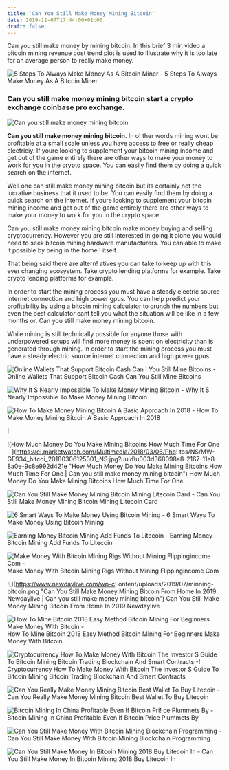 ```yaml
---
title: 'Can You Still Make Money Mining Bitcoin'
date: 2019-11-07T17:44:00+01:00
draft: false
---
```


Can you still make money by mining bitcoin. In this brief 3 min video a bitcoin mining revenue cost trend plot is used to illustrate why it is too late for an average person to really make money.

![5 Steps To Always Make Money As A Bitcoin Miner - ](https://blog.miningstore.com/hubfs/Imported_Blog_Media/ScreenShot2019-02-18at11_57_29AMcopy_ec7ec652d7cd87cc5d725128edb4c1c9_800-1.png "5 Steps To Always Make Money As A Bitcoin Miner | Can you still make money mining bitcoin") 5 Steps To Always Make Money As A Bitcoin Miner

### Can you still make money mining bitcoin start a crypto exchange coinbase pro exchange.

![Can you still make money mining bitcoin](https://data.bloomberglp.com/professional/sites/24/2018/01/Capture5.jpg "Can you still make money mining bitcoin")

**Can you still make money mining bitcoin**. In o! ther words mining wont be profitable at a small scale unless you have access to free or really cheap electriciy. If youre looking to supplement your bitcoin mining income and get out of the game entirely there are other ways to make your money to work for you in the crypto space. You can easily find them by doing a quick search on the internet.

Well one can still make money mining bitcoin but its certainly not the lucrative business that it used to be. You can easily find them by doing a quick search on the internet. If youre looking to supplement your bitcoin mining income and get out of the game entirely there are other ways to make your money to work for you in the crypto space.

Can you still make money mining bitcoin make money buying and selling cryptocurrency. However you are still interested in going it alone you would need to seek bitcoin mining hardware manufacturers. You can able to make it possible by being in the home ! itself.

That being said there are altern! atives you can take to keep up with this ever changing ecosystem. Take crypto lending platforms for example. Take crypto lending platforms for example.

In order to start the mining process you must have a steady electric source internet connection and high power gpus. You can help predict your profitability by using a bitcoin mining calculator to crunch the numbers but even the best calculator cant tell you what the situation will be like in a few months or. Can you still make money mining bitcoin.

While mining is still technically possible for anyone those with underpowered setups will find more money is spent on electricity than is generated through mining. In order to start the mining process you must have a steady electric source internet connection and high power gpus.

![Online Wallets That Support Bitcoin Cash Can !   You Still Mine Bitcoins - ](https://i.imgur.com/iH79U2S.png "Online Wallets That Support Bitcoin Cash Can You Still Mine Bitcoins | Can you still make money mining bitcoin") Online Wallets That Support Bitcoin Cash Can You Still Mine Bitcoins

![Why It S Nearly Impossible To Make Money Mining Bitcoin - ](https://www.howtogeek.com/wp-content/uploads/2018/04/img_5ad00b59bbb41.jpg "Why It S Nearly Impossible To Make Money Mining Bitcoin | Can you still make money mining bitcoin") Why It S Nearly Impossible To Make Money Mining Bitcoin

![How To Make Money Mining Bitcoin A Basic Approach In 2018 - ](https://cryptodailynews.online/wp-content/uploads/2018/01/dollar-bitcoin-miner.jpg "How To Make Money Mining Bitcoin A Basic Approach In 2018 | Can you still make money mining bitcoin") How To Make Money Mining Bitcoin A Basic Approach In 2018

!

![How Much Money Do You Make Mining Bitcoins How Much Time For One - ](https://ei.marketwatch.com/Multimedia/2018/03/06/Pho!   tos/NS/MW-GE934_bitcoi_20180306125301_NS.jpg?uuid\u003d368098e8-2167-11e8-8a0e-9c8e992d421e "How Much Money Do You Make Mining Bitcoins How Much Time For One | Can you still make money mining bitcoin") How Much Money Do You Make Mining Bitcoins How Much Time For One

![Can You Still Make Money Mining Bitcoin Mining Litecoin Card - ](http://apchotelandconferencecentre.co.tz/wp-content/uploads/2019/04/easter.png "Can You Still Make Money Mining Bitcoin Mining Litecoin Card | Can you still make money mining bitcoin") Can You Still Make Money Mining Bitcoin Mining Litecoin Card

![6 Smart Ways To Make Money Using Bitcoin Mining - ](https://bridgeadvisorsllc.net/wp-content/uploads/2018/02/6-Smart-Ways-to-Make-Money-Using-Bitcoins.png) 6 Smart Ways To Make Money Using Bitcoin Mining

![Earning Money Bitcoin Mining Add Funds To Litecoin - ](https://i.ytimg.com/vi/RdEGkMN2_O8/maxresdefault.jpg "Earning Money Bitcoin Mining Add Funds To Litecoin | Can you still make money mining bitcoin") Earning Money Bitcoin Mining Add Funds To Litecoin

![Make Money With Bitcoin Mining Rigs Without Mining Flippingincome Com - ](http://flippingincome.com/wp-content/uploads/2019/06/Make-Money-With-Bitcoin-Mining-Rigs-WITHOUT-Mining.jpg "Make Money With Bitcoin Mining Rigs Without Mining Flippingincome Com | Can you still make money mining bitcoin") Make Money With Bitcoin Mining Rigs Without Mining Flippingincome Com

![](https://www.newdaylive.com/wp-c!   ontent/uploads/2019/07/minning-bitcoin.png "Can You Still Make Money Mining Bitcoin From Home In 2019 Newdaylive | Can you still make money mining bitcoin") Can You Still Make Money Mining Bitcoin From Home In 2019 Newdaylive

![How To Mine Bitcoin 2018 Easy Method Bitcoin Mining For Beginners Make Money With Bitcoin - ](https://i.ytimg.com/vi/Khic1OuKXHI/maxresdefault.jpg "How To Mine Bitcoin 2018 Easy Method Bitcoin Mining For Beginners Make Money With Bitcoin | Can you still make money mining bitcoin") How To Mine Bitcoin 2018 Easy Method Bitcoin Mining For Beginners Make Money With Bitcoin

![Cryptocurrency How To Make Money With Bitcoin The Investor S Guide To Bitcoin Mining Bitcoin Trading Blockchain And Smart Contracts -!    ](https://images-na.ssl-images-amazon.com/images/I/51H5yfE5lSL._SX260_.jpg "Cryptocurrency How To Make Money With Bitcoin The Investor S Guide To Bitcoin Mining Bitcoin Trading Blockchain And Smart Contracts | Can you still make money mining bitcoin") Cryptocurrency How To Make Money With Bitcoin The Investor S Guide To Bitcoin Mining Bitcoin Trading Blockchain And Smart Contracts

![Can You Really Make Money Mining Bitcoin Best Wallet To Buy Litecoin - ](https://i.pinimg.com/236x/dc/8c/9e/dc8c9e76c573c3430aa8b24bd7daac11.jpg "Can You Really Make Money Mining Bitcoin Best Wallet To Buy Litecoin | Can you still make money mining bitcoin") Can You Really Make Money Mining Bitcoin Best Wallet To Buy Litecoin

![Bitcoin Mining In China Profitable Even If Bitcoin Pri!   ce Plummets By - ](https://cdn.images.express.co.uk/img/dynamic/22/590x/Bitcoin-mining-so-lucrative-producers-will-STILL-profit-if-price-cuts-in-half-902724.jpg "Bitcoin Mining In China Profitable Even If Bi!   tcoin Price Plummets By | Can you still make money mining bitcoin") Bitcoin Mining In China Profitable Even If Bitcoin Price Plummets By

![Can You Still Make Money With Bitcoin Mining Blockchain Programming - ](http://www.cb-india.com/images/detailed/22/51cJip5RpqL.jpg "Can You Still Make Money With Bitcoin Mining Blockchain Programming | Can you still make money mining bitcoin") Can You Still Make Money With Bitcoin Mining Blockchain Programming

![Can You Still Make Money In Bitcoin Mining 2018 Buy Litecoin In - ](https://i.ytimg.com/vi/1qXZn31ybGs/maxresdefault.jpg "Can You Still Make Money In Bitcoin Mining 2018 Buy Litecoin In | Can you still make money mining bitcoin") Can You Still Make Money In Bitcoin Mining 2018 Buy Litecoin In